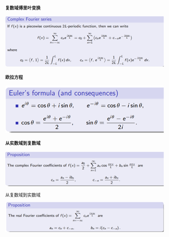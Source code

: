 #### 复数域傅里叶变换

![image-20200816102947404](../imags/image-20200816102947404.png)

#### 欧拉方程

![image-20200816102648393](../imags/image-20200816102648393.png)

#### 从实数域到复数域

![image-20200816102918641](../imags/image-20200816102918641.png)

从复数域到实数域

![image-20200816103123656](../imags/image-20200816103123656.png)